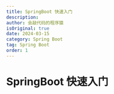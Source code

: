 ```yaml
---
title: SpringBoot 快速入门
description:
author: 会敲代码的程序猿
isOriginal: true
date: 2024-03-15
category: Spring Boot
tag: Spring Boot
order: 1
---
```


# SpringBoot 快速入门
